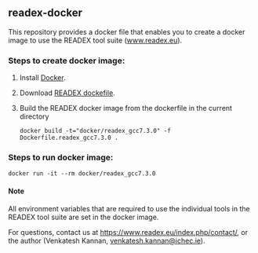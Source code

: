 ## readex-docker
This repository provides a docker file that enables you to create a docker image to use the READEX tool suite (www.readex.eu).

### Steps to create docker image:
1. Install [Docker](https://www.docker.com/).
2. Download [READEX dockefile](https://github.com/readex-eu/readex-docker/blob/master/Dockerfile.readex_gcc7.3.0).
3. Build the READEX docker image from the dockerfile in the current directory

   `docker build -t="docker/readex_gcc7.3.0" -f Dockerfile.readex_gcc7.3.0 .`

### Steps to run docker image:

   `docker run -it --rm docker/readex_gcc7.3.0`

#### Note
All environment variables that are required to use the individual tools in the READEX tool suite are set in the docker image.

For questions, contact us at https://www.readex.eu/index.php/contact/, or the author (Venkatesh Kannan, venkatesh.kannan@ichec.ie).
